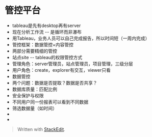 

# 管控平台
- tableau是先有desktop再有server
- 现在分析工作流 -- 是循环而非瀑布
- 用Tableau，业务人员可以自己完成报告，所以时间短（一周内完成）
- 管控框架：数据管控+内容管控
- 两部分需要精细的管控
- 站点site -- tableau的权限管控方式
- 管理角色：server管理员，站点管理员，项目管理，三级分层
- 用户角色：create，explorer有交互，viewer只看
- 数据管控
- 两个问题：数据是否提取？数据是否共享？
- 数据库质量：匹配比例
- 安全保护与权限
- 不同用户同一份报表可以看到不同数据
- 筛选数据量（如时间）
- 
- 

> Written with [StackEdit](https://stackedit.io/).
<!--stackedit_data:
eyJoaXN0b3J5IjpbLTQ4NTI0NTU5MCw4NzAwMTU1MDUsLTIwNT
c0NTY0NDcsMTM1ODYxNjc5M119
-->